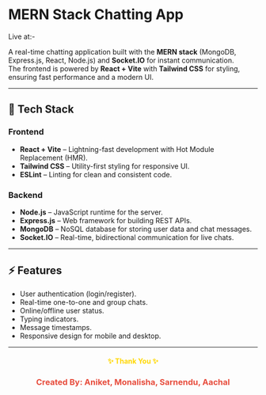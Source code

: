 # MERN Stack Chatting App

Live at:- 

A real-time chatting application built with the **MERN stack** (MongoDB, Express.js, React, Node.js) and **Socket.IO** for instant communication.  
The frontend is powered by **React + Vite** with **Tailwind CSS** for styling, ensuring fast performance and a modern UI.

---

## 🚀 Tech Stack

### Frontend
- **React + Vite** – Lightning-fast development with Hot Module Replacement (HMR).
- **Tailwind CSS** – Utility-first styling for responsive UI.
- **ESLint** – Linting for clean and consistent code.

### Backend
- **Node.js** – JavaScript runtime for the server.
- **Express.js** – Web framework for building REST APIs.
- **MongoDB** – NoSQL database for storing user data and chat messages.
- **Socket.IO** – Real-time, bidirectional communication for live chats.

---

## ⚡ Features
- User authentication (login/register).
- Real-time one-to-one and group chats.
- Online/offline user status.
- Typing indicators.
- Message timestamps.
- Responsive design for mobile and desktop.

---

<h4 align="center" style="color:gold;">✨ Thank You ✨</h4> 
<h3 align="center" style="color:#e74c3c;">Created By: Aniket, Monalisha, Sarnendu, Aachal</h3>